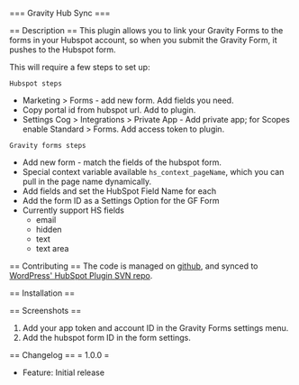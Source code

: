 === Gravity Hub Sync ===

== Description ==
This plugin allows you to link your Gravity Forms to the forms in your Hubspot account, so when you submit the Gravity Form, it pushes to the Hubspot form.

This will require a few steps to set up:

`Hubspot steps`
- Marketing > Forms - add new form. Add fields you need.
- Copy portal id from hubspot url. Add to plugin.
- Settings Cog > Integrations > Private App - Add private app; for Scopes enable Standard > Forms. Add access token to plugin.

`Gravity forms steps`
- Add new form - match the fields of the hubspot form.
- Special context variable available `hs_context_pageName`, which you can pull in the page name dynamically.
- Add fields and set the HubSpot Field Name for each
- Add the form ID as a Settings Option for the GF Form
- Currently support HS fields
  - email
  - hidden
  - text
  - text area

== Contributing ==
The code is managed on [github](https://github.com/SolidDigital/hubspot-plugin), and synced to [WordPress' HubSpot Plugin SVN repo](https://plugins.trac.wordpress.org/browser/hubspot-plugin/).

== Installation ==

== Screenshots ==
1. Add your app token and account ID in the Gravity Forms settings menu.
2. Add the hubspot form ID in the form settings.

== Changelog ==
= 1.0.0 =
- Feature: Initial release